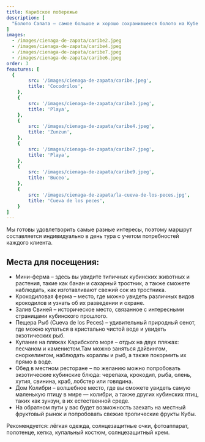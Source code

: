 ```yaml
---
title: Карибское побережье
description: [
  "Болото Сапата – самое большое и хорошо сохранившееся болото на Кубе и одно из самых важных в Карибском бассейне, объявленное ЮНЕСКО биосферным заповедником. В этом уникальном районе вы сможете полюбоваться ослепительной природой, где обитает кубинский крокодил, эндемичные птицы и ландшафты, сочетающие мангровые заросли, лагуны и тропические леса. Поблизости находятся такие очаровательные места, как Плайя-Ларга, и Пещера Рыб , идеальные для того, чтобы насладиться очарованием Карибского побережья. Мы готовы удовлетворить самые разные интересы, поэтому маршрут составляется индивидуально в день тура с учетом потребностей каждого клиента."
]
images:
  - /images/cienaga-de-zapata/caribe2.jpeg
  - /images/cienaga-de-zapata/caribe4.jpeg
  - /images/cienaga-de-zapata/caribe7.jpeg
  - /images/cienaga-de-zapata/caribe6.jpeg
order: 3
feautures: [
  {
        src: '/images/cienaga-de-zapata/caribe.jpeg',
        title: 'Cocodrilos',
    },
    {
        src: '/images/cienaga-de-zapata/caribe3.jpeg',
        title: 'Playa',
    },
    {
        src: '/images/cienaga-de-zapata/caribe4.jpeg',
        title: 'Zunzun',
    },
    {
        src: '/images/cienaga-de-zapata/caribe7.jpeg',
        title: 'Playa',
    },
    {
        src: '/images/cienaga-de-zapata/caribe9.jpeg',
        title: 'Buceo',
    },
    {
        src: '/images/cienaga-de-zapata/la-cueva-de-los-peces.jpg',
        title: 'Cueva de los peces',
    }
]
---
```


<p class="mb-8 text-justify text-sm md:text-lg  dark:text-gray-300 leading-relaxed">
              Мы готовы удовлетворить самые разные интересы, поэтому маршрут составляется индивидуально в день тура с учетом потребностей каждого клиента.
            </p>

<section class="mb-10">
  <h2 class="text-2xl lg:text-3xl font-bold text-gray-900 mb-6 border-b-2 border-blue-500 pb-2">
    Места для посещения:
  </h2>

  <ul class="space-y-3 lg:space-y-4">
    <li class="flex items-start space-x-3 text-gray-700 leading-relaxed">
      <span class="inline-block w-2 h-2 bg-blue-500 rounded-full mt-2 flex-shrink-0"></span>
      <span class="text-sm lg:text-base">Мини-ферма – здесь вы увидите типичных кубинских животных и растения, такие как банан и сахарный тростник, а также сможете наблюдать, как изготавливают свежий сок из тростника.</span>
    </li>
    <li class="flex items-start space-x-3 text-gray-700 leading-relaxed">
      <span class="inline-block w-2 h-2 bg-blue-500 rounded-full mt-2 flex-shrink-0"></span>
      <span class="text-sm lg:text-base">Крокодиловая ферма – место, где можно увидеть различных видов крокодилов и узнать об их разведении и охране.</span>
    </li>
    <li class="flex items-start space-x-3 text-gray-700 leading-relaxed">
      <span class="inline-block w-2 h-2 bg-blue-500 rounded-full mt-2 flex-shrink-0"></span>
      <span class="text-sm lg:text-base">Залив Свиней – историческое место, связанное с интересными страницами кубинского прошлого.</span>
    </li>
    <li class="flex items-start space-x-3 text-gray-700 leading-relaxed">
      <span class="inline-block w-2 h-2 bg-blue-500 rounded-full mt-2 flex-shrink-0"></span>
      <span class="text-sm lg:text-base">Пещера Рыб (Cueva de los Peces) – удивительный природный сенот, где можно купаться в кристально чистой воде и увидеть экзотических рыб.</span>
    </li>
    <li class="flex items-start space-x-3 text-gray-700 leading-relaxed">
      <span class="inline-block w-2 h-2 bg-blue-500 rounded-full mt-2 flex-shrink-0"></span>
      <span class="text-sm lg:text-base">Купание на пляжах Карибского моря – отдых на двух пляжах: песчаном и каменистом.Там можно заняться дайвингом, сноркелингом, наблюдать кораллы и рыб, а также покормить их прямо в воде.</span>
    </li>
    <li class="flex items-start space-x-3 text-gray-700 leading-relaxed">
      <span class="inline-block w-2 h-2 bg-blue-500 rounded-full mt-2 flex-shrink-0"></span>
      <span class="text-sm lg:text-base">Обед в местном ресторане – по желанию можно попробовать экзотические кубинские блюда: черепаха, крокодил, рыба, олень, хутия, свинина, краб, лобстер или говядина.</span>
    </li>
    <li class="flex items-start space-x-3 text-gray-700 leading-relaxed">
      <span class="inline-block w-2 h-2 bg-blue-500 rounded-full mt-2 flex-shrink-0"></span>
      <span class="text-sm lg:text-base">Дом Колибри – волшебное место, где вы сможете увидеть самую маленькую птицу в мире — колибри, а также других кубинских птиц, таких как зунзун, в их естественной среде.</span>
    </li>
    <li class="flex items-start space-x-3 text-gray-700 leading-relaxed">
      <span class="inline-block w-2 h-2 bg-blue-500 rounded-full mt-2 flex-shrink-0"></span>
      <span class="text-sm lg:text-base">На обратном пути у вас будет возможность заехать на местный фруктовый рынок и попробовать свежие тропические фрукты Кубы.</span>
    </li>
  </ul>
</section>

<div class="bg-gradient-to-r from-yellow-50 to-orange-50 border-l-4 border-yellow-400 p-4 lg:p-6 rounded-r-lg mb-8">
  <p class="text-sm lg:text-base text-gray-800 leading-relaxed">
    <span class="font-bold text-yellow-700">Рекомендуется:</span>
    <span class="ml-2">лёгкая одежда, солнцезащитные очки, фотоаппарат, полотенце, кепка, купальный костюм, солнцезащитный крем.</span>
  </p>
</div>
